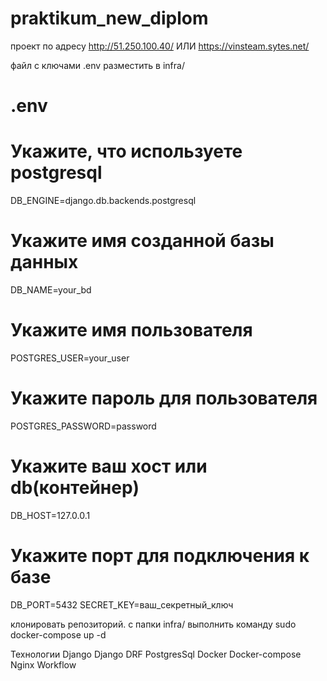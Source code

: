 # praktikum_new_diplom

проект по адресу http://51.250.100.40/ ИЛИ https://vinsteam.sytes.net/

файл с ключами .env разместить в infra/
# .env
# Укажите, что используете postgresql
DB_ENGINE=django.db.backends.postgresql
# Укажите имя созданной базы данных
DB_NAME=your_bd
# Укажите имя пользователя
POSTGRES_USER=your_user
# Укажите пароль для пользователя
POSTGRES_PASSWORD=password
# Укажите ваш хост или db(контейнер)
DB_HOST=127.0.0.1
# Укажите порт для подключения к базе
DB_PORT=5432
SECRET_KEY=ваш_секретный_ключ

клонировать репозиторий.
с папки infra/ выполнить команду sudo docker-compose up -d


Технологии
Django
Django DRF
PostgresSql
Docker
Docker-compose
Nginx
Workflow